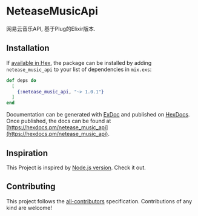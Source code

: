 # NeteaseMusicApi
网易云音乐API, 基于Plug的Elixir版本.

## Installation

If [available in Hex](https://hex.pm/docs/publish), the package can be installed
by adding `netease_music_api` to your list of dependencies in `mix.exs`:

```elixir
def deps do
  [
    {:netease_music_api, "~> 1.0.1"}
  ]
end
```

Documentation can be generated with [ExDoc](https://github.com/elixir-lang/ex_doc)
and published on [HexDocs](https://hexdocs.pm). Once published, the docs can
be found at [https://hexdocs.pm/netease_music_api](https://hexdocs.pm/netease_music_api).

## Inspiration
This Project is inspired by [Node.js version](https://github.com/Binaryify/NeteaseCloudMusicApi). Check it out. 

## Contributing
This project follows the [all-contributors](https://github.com/kentcdodds/all-contributors) specification. Contributions of any kind are welcome!
